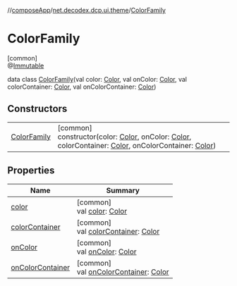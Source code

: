 //[composeApp](../../../index.md)/[net.decodex.dcp.ui.theme](../index.md)/[ColorFamily](index.md)

# ColorFamily

[common]\
@[Immutable](https://developer.android.com/reference/kotlin/androidx/compose/runtime/Immutable.html)

data class [ColorFamily](index.md)(val color: [Color](https://developer.android.com/reference/kotlin/androidx/compose/ui/graphics/Color.html), val onColor: [Color](https://developer.android.com/reference/kotlin/androidx/compose/ui/graphics/Color.html), val colorContainer: [Color](https://developer.android.com/reference/kotlin/androidx/compose/ui/graphics/Color.html), val onColorContainer: [Color](https://developer.android.com/reference/kotlin/androidx/compose/ui/graphics/Color.html))

## Constructors

| | |
|---|---|
| [ColorFamily](-color-family.md) | [common]<br>constructor(color: [Color](https://developer.android.com/reference/kotlin/androidx/compose/ui/graphics/Color.html), onColor: [Color](https://developer.android.com/reference/kotlin/androidx/compose/ui/graphics/Color.html), colorContainer: [Color](https://developer.android.com/reference/kotlin/androidx/compose/ui/graphics/Color.html), onColorContainer: [Color](https://developer.android.com/reference/kotlin/androidx/compose/ui/graphics/Color.html)) |

## Properties

| Name | Summary |
|---|---|
| [color](color.md) | [common]<br>val [color](color.md): [Color](https://developer.android.com/reference/kotlin/androidx/compose/ui/graphics/Color.html) |
| [colorContainer](color-container.md) | [common]<br>val [colorContainer](color-container.md): [Color](https://developer.android.com/reference/kotlin/androidx/compose/ui/graphics/Color.html) |
| [onColor](on-color.md) | [common]<br>val [onColor](on-color.md): [Color](https://developer.android.com/reference/kotlin/androidx/compose/ui/graphics/Color.html) |
| [onColorContainer](on-color-container.md) | [common]<br>val [onColorContainer](on-color-container.md): [Color](https://developer.android.com/reference/kotlin/androidx/compose/ui/graphics/Color.html) |
